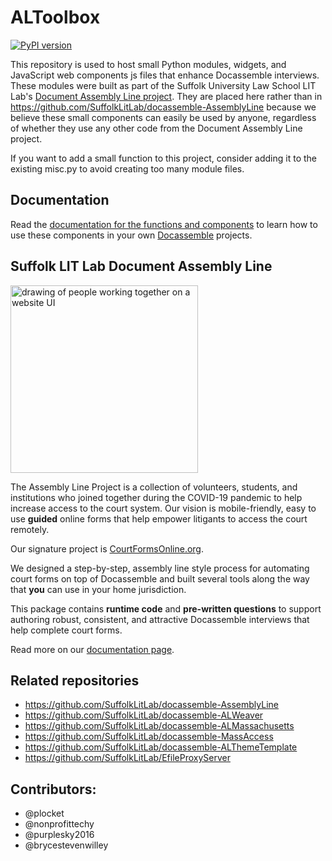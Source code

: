 # ALToolbox

[![PyPI version](https://badge.fury.io/py/docassemble-ALToolbox.svg)](https://badge.fury.io/py/docassemble-ALToolbox)

This repository is used to host small Python modules, widgets, and JavaScript web components js files that enhance Docassemble interviews. These modules were
built as part of the Suffolk University Law School LIT Lab's [Document Assembly Line project](https://suffolklitlab.org/docassemble-AssemblyLine-documentation/).
They are placed here
rather than in https://github.com/SuffolkLitLab/docassemble-AssemblyLine because we believe these small components can easily be used
by anyone, regardless of whether they use any other code from the Document Assembly Line project.

If you want to add a small function to this project, consider adding it to the existing misc.py to avoid creating too many module files.

## Documentation

Read the [documentation for the functions and components](https://suffolklitlab.org/docassemble-AssemblyLine-documentation/docs/framework/altoolbox) to learn
how to use these components in your own [Docassemble](https://github.com/jhpyle/docassemble) projects.

## Suffolk LIT Lab Document Assembly Line

<img src="https://user-images.githubusercontent.com/7645641/142245862-c2eb02ab-3090-4e97-9653-bb700bf4c54d.png" alt="drawing of people working together on a website UI" width="300" style="align: center;"/>

The Assembly Line Project is a collection of volunteers, students, and institutions who joined together
during the COVID-19 pandemic to help increase access to the court system. Our vision is mobile-friendly,
easy to use **guided** online forms that help empower litigants to access the court remotely.

Our signature project is [CourtFormsOnline.org](https://courtformsonline.org).

We designed a step-by-step, assembly line style process for automating court forms on top of Docassemble
and built several tools along the way that **you** can use in your home jurisdiction.

This package contains **runtime code** and **pre-written questions** to support authoring robust, 
consistent, and attractive Docassemble interviews that help complete court forms.

Read more on our [documentation page](https://suffolklitlab.org/docassemble-AssemblyLine-documentation/).


## Related repositories

* https://github.com/SuffolkLitLab/docassemble-AssemblyLine
* https://github.com/SuffolkLitLab/docassemble-ALWeaver
* https://github.com/SuffolkLitLab/docassemble-ALMassachusetts
* https://github.com/SuffolkLitLab/docassemble-MassAccess
* https://github.com/SuffolkLitLab/docassemble-ALThemeTemplate
* https://github.com/SuffolkLitLab/EfileProxyServer

## Contributors:
* @plocket  
* @nonprofittechy
* @purplesky2016
* @brycestevenwilley
